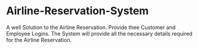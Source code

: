 # Airline-Reservation-System
A well Solution to the Airline Reservation. Provide thee Customer and Employee Logins. The System will provide all the necessary details required for the Airline Reservation.

